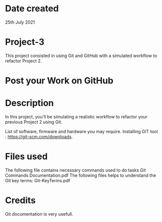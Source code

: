 # Date created
25th July 2021

# Project-3
This project consisted in using Git and GitHub with a simulated workflow to refactor Project 2.

# Post your Work on GitHub
# Description
In this project, you'll be simulating a realistic workflow to refactor your previous Project 2 using Git.

List of software, firmware and hardware you may require.
Installing GIT tool : https://git-scm.com/downloads.
# Files used
The following file contains necessary commands used to do tasks 
 <h>Git Commands Documentation.pdf
The following files helps to understand the Git key terms:
 <h>Git-KeyTerms.pdf
# Credits
Git documentation is very usefull.
